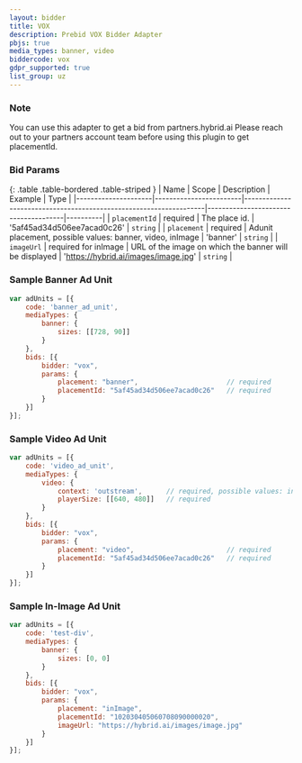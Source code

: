```yaml
---
layout: bidder
title: VOX
description: Prebid VOX Bidder Adapter
pbjs: true
media_types: banner, video
biddercode: vox
gdpr_supported: true
list_group: uz
---
```


### Note

You can use this adapter to get a bid from partners.hybrid.ai
Please reach out to your partners account team before using this plugin to get placementId.


### Bid Params

{: .table .table-bordered .table-striped }
| Name                | Scope                  | Description                                                       | Example                              | Type     |
|---------------------|------------------------|-------------------------------------------------------------------|--------------------------------------|----------|
| `placementId`       | required               | The place id.                                                     | '5af45ad34d506ee7acad0c26'           | `string` |
| `placement`         | required               | Adunit placement, possible values: banner, video, inImage         | 'banner'                             | `string` |
| `imageUrl`          | required for inImage   | URL of the image on which the banner will be displayed            | 'https://hybrid.ai/images/image.jpg' | `string` |


### Sample Banner Ad Unit

```js
var adUnits = [{
    code: 'banner_ad_unit',
    mediaTypes: {
        banner: {
            sizes: [[728, 90]]
        }
    },
    bids: [{
        bidder: "vox",
        params: {
            placement: "banner",                      // required
            placementId: "5af45ad34d506ee7acad0c26"   // required
        }
    }]
}];
```

### Sample Video Ad Unit

```js
var adUnits = [{
    code: 'video_ad_unit',
    mediaTypes: {
        video: {
            context: 'outstream',      // required, possible values: instream, outstream 
            playerSize: [[640, 480]]   // required
        }
    },
    bids: [{
        bidder: "vox",
        params: {
            placement: "video",                       // required
            placementId: "5af45ad34d506ee7acad0c26"   // required
        }
    }]
}];
```

### Sample In-Image Ad Unit

```js
var adUnits = [{
    code: 'test-div',
    mediaTypes: {
        banner: {
            sizes: [0, 0]
        }
    },
    bids: [{
        bidder: "vox",
        params: {
            placement: "inImage",
            placementId: "102030405060708090000020",
            imageUrl: "https://hybrid.ai/images/image.jpg"
        }
    }]
}];
```
